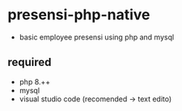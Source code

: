 # presensi-php-native
- basic employee presensi using php and mysql

## required
- php 8.++
- mysql
- visual studio code (recomended -> text edito)
